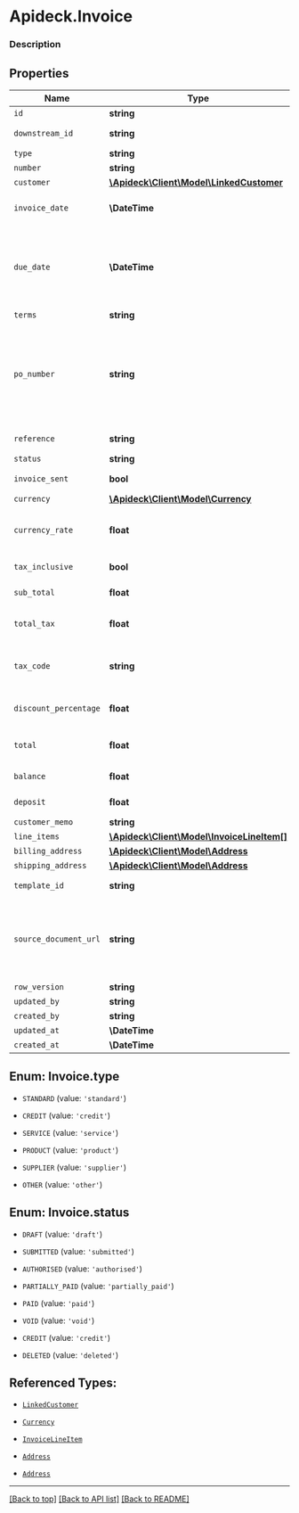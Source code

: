 # Apideck.Invoice

### Description

## Properties
Name | Type | Description | Notes
------------ | ------------- | ------------- | -------------
`id` | **string** |  | [optional] 
`downstream_id` | **string** | The third-party API ID of original entity | [optional] 
`type` | **string** | Invoice type | [optional] 
`number` | **string** | Invoice number. | [optional] 
`customer` | [**\Apideck\Client\Model\LinkedCustomer**](LinkedCustomer.md) |  | [optional] 
`invoice_date` | **\DateTime** | Date invoice was issued - YYYY-MM-DD. | [optional] 
`due_date` | **\DateTime** | The invoice due date is the date on which a payment or invoice is scheduled to be received by the seller - YYYY-MM-DD. | [optional] 
`terms` | **string** | Terms of payment. | [optional] 
`po_number` | **string** | A PO Number uniquely identifies a purchase order and is generally defined by the buyer. The buyer will match the PO number in the invoice to the Purchase Order. | [optional] 
`reference` | **string** | Optional invoice reference. | [optional] 
`status` | **string** | Invoice status | [optional] 
`invoice_sent` | **bool** | Invoice sent to contact/customer. | [optional] 
`currency` | [**\Apideck\Client\Model\Currency**](Currency.md) |  | [optional] 
`currency_rate` | **float** | Currency Exchange Rate at the time entity was recorded/generated. | [optional] 
`tax_inclusive` | **bool** | Amounts are including tax | [optional] 
`sub_total` | **float** | Sub-total amount, normally before tax. | [optional] 
`total_tax` | **float** | Total tax amount applied to this invoice. | [optional] 
`tax_code` | **string** | Applicable tax id/code override if tax is not supplied on a line item basis. | [optional] 
`discount_percentage` | **float** | Discount percentage applied to this invoice. | [optional] 
`total` | **float** | Total amount of invoice, including tax. | [optional] 
`balance` | **float** | Balance of invoice due. | [optional] 
`deposit` | **float** | Amount of deposit made to this invoice. | [optional] 
`customer_memo` | **string** | Customer memo | [optional] 
`line_items` | [**\Apideck\Client\Model\InvoiceLineItem[]**](InvoiceLineItem.md) |  | [optional] 
`billing_address` | [**\Apideck\Client\Model\Address**](Address.md) |  | [optional] 
`shipping_address` | [**\Apideck\Client\Model\Address**](Address.md) |  | [optional] 
`template_id` | **string** | Optional invoice template | [optional] 
`source_document_url` | **string** | URL link to a source document - shown as 'Go to [appName]' in the downstream app. Currently only supported for Xero. | [optional] 
`row_version` | **string** |  | [optional] 
`updated_by` | **string** |  | [optional] 
`created_by` | **string** |  | [optional] 
`updated_at` | **\DateTime** |  | [optional] 
`created_at` | **\DateTime** |  | [optional] 





<a name="TYPE"></a>
## Enum: Invoice.type


* `STANDARD` (value: `'standard'`)

* `CREDIT` (value: `'credit'`)

* `SERVICE` (value: `'service'`)

* `PRODUCT` (value: `'product'`)

* `SUPPLIER` (value: `'supplier'`)

* `OTHER` (value: `'other'`)




<a name="STATUS"></a>
## Enum: Invoice.status


* `DRAFT` (value: `'draft'`)

* `SUBMITTED` (value: `'submitted'`)

* `AUTHORISED` (value: `'authorised'`)

* `PARTIALLY_PAID` (value: `'partially_paid'`)

* `PAID` (value: `'paid'`)

* `VOID` (value: `'void'`)

* `CREDIT` (value: `'credit'`)

* `DELETED` (value: `'deleted'`)




## Referenced Types:




* [`LinkedCustomer`](LinkedCustomer.md)







* [`Currency`](Currency.md)










* [`InvoiceLineItem`](InvoiceLineItem.md)
* [`Address`](Address.md)
* [`Address`](Address.md)








---

[[Back to top]](#) [[Back to API list]](../../../../README.md#documentation-for-api-endpoints) [[Back to README]](../../../../README.md)


